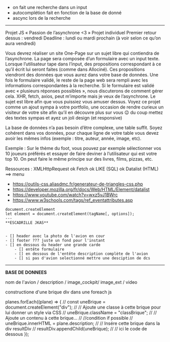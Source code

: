 - on fait une recherche dans un input
- autocomplétion fait en fonction de la base de donné
- ascync lors de la recherche

---

Projet JS « Passion de l’asynchrone <3 »
Projet individuel
Premier retour dessus : vendredi
Deadline : lundi ou mardi prochain (à voir selon ce qu’on aura vendredi)

Vous devrez réaliser un site One-Page sur un sujet libre qui contiendra de l’asynchrone. La page sera composée d’un formulaire avec un input texte. Lorsque l’utilisateur tape dans l’input, des propositions correspondant à ce qu’il écrit lui seront faites (comme dans Allociné). Ces propositions viendront des données que vous aurez dans votre base de données. Une fois le formulaire validé, le reste de la page web sera rempli avec les informations correspondantes à la recherche. Si le formulaire est validé avec « plusieurs réponses possibles », nous discuterons de comment gérer cela. XHR, fetch, axios, peut m’importe mais je veux de l’asynchrone. Le sujet est libre afin que vous puissiez vous amuser dessus. Voyez ce projet comme un ajout sympa à votre portfolio, une occasion de rendre curieux un visiteur de votre site afin qu’il en découvre plus sur vous 😉 du coup mettez des textes sympas et ayez un joli design (et responsive)

La base de données n’a pas besoin d’être complexe, une table suffit. Soyez cohérent dans vos données, pour chaque ligne de votre table vous devez avoir les mêmes infos (exemple : titre, auteur, année, image, etc).

Exemple : Sur le thème du foot, vous pouvez par exemple sélectionner vos 10 joueurs préférés et essayer de faire deviner à l’utilisateur qui est votre top 10. On peut faire le même principe sur des livres, films, pizzas, etc.

Ressources :
XMLHttpRequest ok
Fetch ok
LIKE (SQL) ok
Datalist (HTML) ==> menu

- https://outils-css.aliasdmc.fr/generateur-de-triangles-css.php
- https://developer.mozilla.org/fr/docs/Web/HTML/Element/datalist
- https://www.youtube.com/watch?v=wxz5vJ1BWrc
- https://www.w3schools.com/tags/ref_eventattributes.asp

```
document.createElement
let element = document.createElement(tagName[, options]);
---
**ESCADRILLE JKAS**


- [] header avec la photo de l'avion en cour
- [] footer ??? juste un fond pour l'instant
- [] en dessous du header une grande carde
    - [] entête formulaire
    - [] en dessous de l'entête description complète de l'avion
    - [] si pas d'avion selectionné mettre une desciption de dcs

```

---

**BASE DE DONNEES**

nom de l'avion / description / image_cockpit/ image_ext / video

constructione d'une brique div dans une foreach js

planes.forEach((plane) => {
// const uneBrique = document.createElement("div");
// // Ajoute une classe à cette brique pour lui donner un style via CSS
// uneBrique.className = "classBrique";
// // Ajoute un contenu à cette brique...
// //condition if possible
// uneBrique.innerHTML = plane.description;
// // Insére cette brique dans la div resultDiv
// resultDiv.appendChild(uneBrique);
// // ici le code de dessous
});

